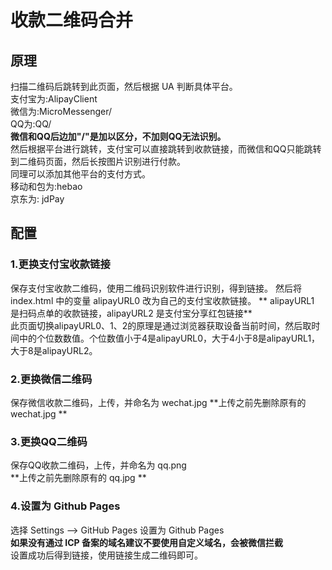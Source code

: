 ﻿# 收款二维码合并
## 原理
扫描二维码后跳转到此页面，然后根据 UA 判断具体平台。  
支付宝为:AlipayClient  
微信为:MicroMessenger/  
QQ为:QQ/  
**微信和QQ后边加"/"是加以区分，不加则QQ无法识别。**  
然后根据平台进行跳转，支付宝可以直接跳转到收款链接，而微信和QQ只能跳转到二维码页面，然后长按图片识别进行付款。  
同理可以添加其他平台的支付方式。  
移动和包为:hebao  
京东为: jdPay   
## 配置
### 1.更换支付宝收款链接  
保存支付宝收款二维码，使用二维码识别软件进行识别，得到链接。 
然后将 index.html 中的变量 alipayURL0 改为自己的支付宝收款链接。
** alipayURL1 是扫码点单的收款链接，alipayURL2 是支付宝分享红包链接**  
此页面切换alipayURL0、1、2的原理是通过浏览器获取设备当前时间，然后取时间中的个位数数值。个位数值小于4是alipayURL0，大于4小于8是alipayURL1，大于8是alipayURL2。  
### 2.更换微信二维码
保存微信收款二维码，上传，并命名为 wechat.jpg
**上传之前先删除原有的 wechat.jpg **
### 3.更换QQ二维码
保存QQ收款二维码，上传，并命名为 qq.png  
**上传之前先删除原有的 qq.jpg **  
### 4.设置为 Github Pages
选择 Settings --> GitHub Pages 设置为 Github Pages  
**如果没有通过 ICP 备案的域名建议不要使用自定义域名，会被微信拦截**  
设置成功后得到链接，使用链接生成二维码即可。
